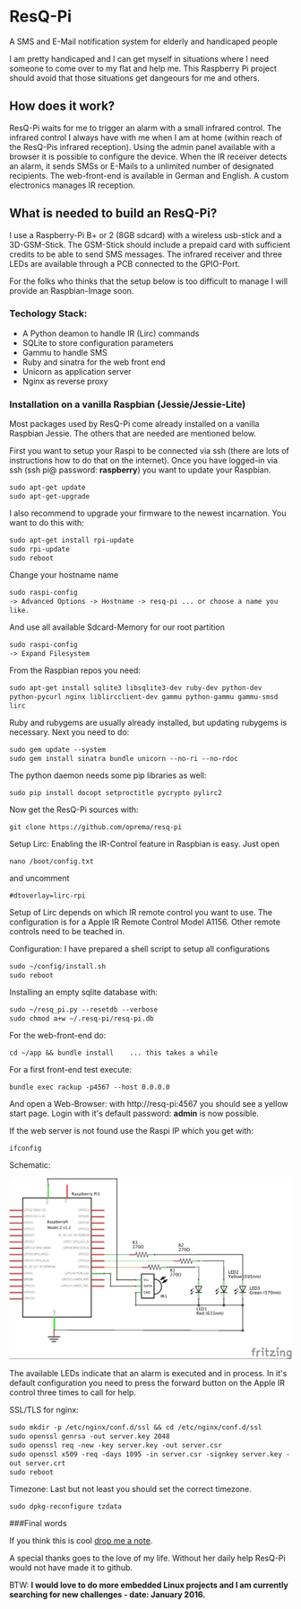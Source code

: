 # ResQ-Pi
A SMS and E-Mail notification system for elderly and handicaped people

I am pretty handicaped and I can get myself in situations where I need someone to come over to my flat and help me. This Raspberry Pi project should avoid that those situations get dangeours for me and others. 

## How does it work?

ResQ-Pi waits for me to trigger an alarm with a small infrared control. The infrared control I always have with me when I am at home (within reach of the ResQ-Pis infrared reception).
Using the admin panel available with a browser it is possible to configure the device. When the IR receiver detects an alarm, it sends SMSs or E-Mails to a unlimited number of designated recipients. The web-front-end is available in German and English. A custom electronics manages IR reception.

## What is needed to build an ResQ-Pi?

I use a Raspberry-Pi B+ or 2 (8GB sdcard) with a wireless usb-stick and a 3D-GSM-Stick. The GSM-Stick should include a prepaid card with sufficient credits to be able to send SMS messages. The infrared receiver and three LEDs are available through a PCB connected to the GPIO-Port.

For the folks who thinks that the setup below is too difficult to manage I will provide an Raspbian-Image soon.

### Techology Stack:

- A Python deamon to handle IR (Lirc) commands
- SQLite to store configuration parameters
- Gammu to handle SMS
- Ruby and sinatra for the web front end
- Unicorn as application server
- Nginx as reverse proxy

### Installation on a vanilla Raspbian (Jessie/Jessie-Lite)

Most packages used by ResQ-Pi come already installed on a vanilla Raspbian Jessie. The others that are needed are mentioned below.

First you want to setup your Raspi to be connected via ssh (there are lots of instructions how to do that on the internet). Once you have logged-in via ssh (ssh pi@<ip-address> password: **raspberry**) you want to update your Raspbian.

```
sudo apt-get update
sudo apt-get-upgrade 
```

I also recommend to upgrade your firmware to the newest incarnation.
You want to do this with:

```
sudo apt-get install rpi-update
sudo rpi-update
sudo reboot
```

Change your hostname name
```
sudo raspi-config
-> Advanced Options -> Hostname -> resq-pi ... or choose a name you like.
```
And use all available Sdcard-Memory for our root partition
```
sudo raspi-config
-> Expand Filesystem
```
From the Raspbian repos you need:
```
sudo apt-get install sqlite3 libsqlite3-dev ruby-dev python-dev python-pycurl nginx liblircclient-dev gammu python-gammu gammu-smsd lirc
```

Ruby and rubygems are usually already installed, but updating rubygems is necessary.
Next you need to do:
```
sudo gem update --system
sudo gem install sinatra bundle unicorn --no-ri --no-rdoc
```
The python daemon needs some pip libraries as well:
```
sudo pip install docopt setproctitle pycrypto pylirc2
```

Now get the ResQ-Pi sources with:
```
git clone https://github.com/oprema/resq-pi
```
Setup Lirc:
Enabling the IR-Control feature in Raspbian is easy. Just open
```
nano /boot/config.txt
```
and uncomment
```
#dtoverlay=lirc-rpi
```
Setup of Lirc depends on which IR remote control you want to use. The configuration is for a Apple IR Remote Control Model A1156. Other remote controls need to be teached in.

Configuration:
I have prepared a shell script to setup all configurations
```
sudo ~/config/install.sh
sudo reboot
```

Installing an empty sqlite database with:
```
sudo ~/resq_pi.py --resetdb --verbose
sudo chmod a+w ~/.resq-pi/resq-pi.db
```
For the web-front-end do:
```
cd ~/app && bundle install    ... this takes a while
```
For a first front-end test execute:
```
bundle exec rackup -p4567 --host 0.0.0.0
```
And open a Web-Browser:
with http://resq-pi:4567 you should see a yellow start page.
Login with it's default password: **admin** is now possible.

If the web server is not found use the Raspi IP which you get with:
```
ifconfig
```

Schematic:

![Image of the ResQ-Pi Schematic](/images/resq-pi_Schaltplan.jpg)

The available LEDs indicate that an alarm is executed and in process. In it's default configuration you need to press the forward button on the Apple IR control three times to call for help. 

SSL/TLS for nginx:
```
sudo mkdir -p /etc/nginx/conf.d/ssl && cd /etc/nginx/conf.d/ssl
sudo openssl genrsa -out server.key 2048
sudo openssl req -new -key server.key -out server.csr
sudo openssl x509 -req -days 1095 -in server.csr -signkey server.key -out server.crt
sudo reboot
```
Timezone:
Last but not least you should set the correct timezone.
```
sudo dpkg-reconfigure tzdata
```

###Final words

If you think this is cool [drop me a note](mailto:jc@carroll.de). 

A special thanks goes to the love of my life.
Without her daily help ResQ-Pi would not have made it to github.

BTW: **I would love to do more embedded Linux projects and I am currently
searching for new challenges - date: January 2016.**
